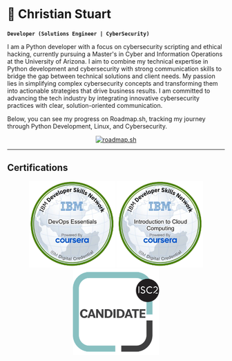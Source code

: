 # 🔭 Christian Stuart  
**`Developer (Solutions Engineer | CyberSecurity)`**

I am a Python developer with a focus on cybersecurity scripting and ethical hacking, currently pursuing a Master's in Cyber and Information Operations at the University of Arizona. I aim to combine my technical expertise in Python development and cybersecurity with strong communication skills to bridge the gap between technical solutions and client needs. My passion lies in simplifying complex cybersecurity concepts and transforming them into actionable strategies that drive business results. I am committed to advancing the tech industry by integrating innovative cybersecurity practices with clear, solution-oriented communication.

Below, you can see my progress on Roadmap.sh, tracking my journey through Python Development, Linux, and Cybersecurity.

<div align="center">
  
[![roadmap.sh](https://roadmap.sh/card/wide/65c9408fd789a518cf2d5551?variant=dark&roadmaps=cyber-security%2Cpython%2Clinux)](https://roadmap.sh)

</div>

---

## Certifications

<div align="center">

<img src="https://raw.githubusercontent.com/ChristianTStu/badge-images/main/devopsEssentialsIBM.png" alt="DevOps Essentials IBM" width="200">

<img src="https://raw.githubusercontent.com/ChristianTStu/badge-images/main/introductionToCloudComputingIBM.png" alt="Introduction to Cloud Computing IBM" width="200">

<img src="https://raw.githubusercontent.com/ChristianTStu/badge-images/main/isc2-candidate.png" alt="ISC2 Candidate" width="200">

</div>









